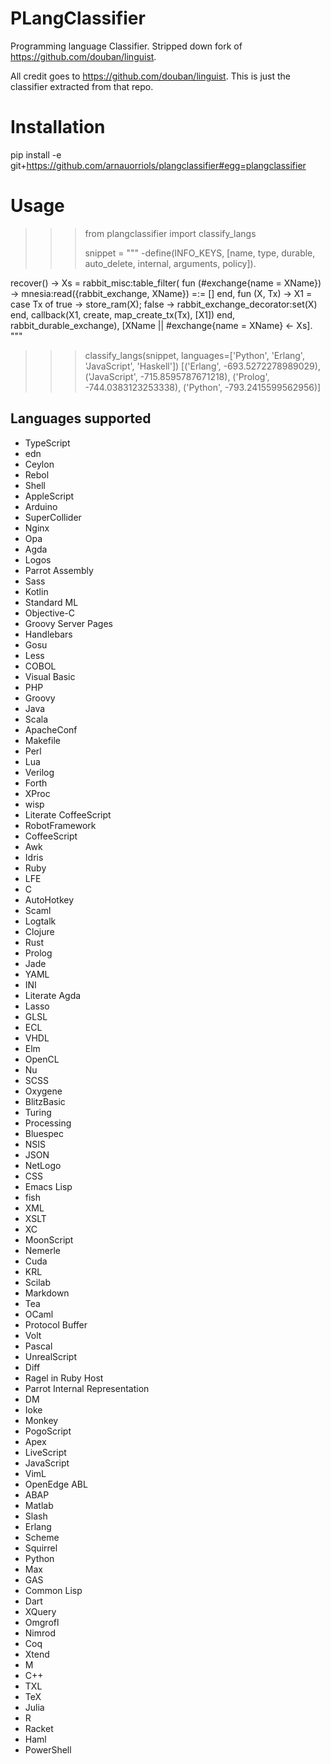 PLangClassifier
===============
Programming language Classifier. Stripped down fork of https://github.com/douban/linguist. 

All credit goes to https://github.com/douban/linguist. This is just the classifier extracted from that repo. 

Installation
============

pip install -e git+https://github.com/arnauorriols/plangclassifier#egg=plangclassifier

Usage
=====

>>> from plangclassifier import classify_langs
>>>
>>> snippet = """
-define(INFO_KEYS, [name, type, durable, auto_delete, internal, arguments,
                    policy]).

recover() ->
    Xs = rabbit_misc:table_filter(
           fun (#exchange{name = XName}) ->
                   mnesia:read({rabbit_exchange, XName}) =:= []
           end,
           fun (X, Tx) ->
                   X1 = case Tx of
                            true  -> store_ram(X);
                            false -> rabbit_exchange_decorator:set(X)
                        end,
                   callback(X1, create, map_create_tx(Tx), [X1])
           end,
           rabbit_durable_exchange),
    [XName || #exchange{name = XName} <- Xs].
"""
>>> classify_langs(snippet, languages=['Python', 'Erlang', 'JavaScript', 'Haskell'])
[('Erlang', -693.5272278989029), ('JavaScript', -715.8595787671218), ('Prolog', -744.0383123253338), ('Python', -793.2415599562956)]

Languages supported
-------------------

* TypeScript
* edn
* Ceylon
* Rebol
* Shell
* AppleScript
* Arduino
* SuperCollider
* Nginx
* Opa
* Agda
* Logos
* Parrot Assembly
* Sass
* Kotlin
* Standard ML
* Objective-C
* Groovy Server Pages
* Handlebars
* Gosu
* Less
* COBOL
* Visual Basic
* PHP
* Groovy
* Java
* Scala
* ApacheConf
* Makefile
* Perl
* Lua
* Verilog
* Forth
* XProc
* wisp
* Literate CoffeeScript
* RobotFramework
* CoffeeScript
* Awk
* Idris
* Ruby
* LFE
* C
* AutoHotkey
* Scaml
* Logtalk
* Clojure
* Rust
* Prolog
* Jade
* YAML
* INI
* Literate Agda
* Lasso
* GLSL
* ECL
* VHDL
* Elm
* OpenCL
* Nu
* SCSS
* Oxygene
* BlitzBasic
* Turing
* Processing
* Bluespec
* NSIS
* JSON
* NetLogo
* CSS
* Emacs Lisp
* fish
* XML
* XSLT
* XC
* MoonScript
* Nemerle
* Cuda
* KRL
* Scilab
* Markdown
* Tea
* OCaml
* Protocol Buffer
* Volt
* Pascal
* UnrealScript
* Diff
* Ragel in Ruby Host
* Parrot Internal Representation
* DM
* Ioke
* Monkey
* PogoScript
* Apex
* LiveScript
* JavaScript
* VimL
* OpenEdge ABL
* ABAP
* Matlab
* Slash
* Erlang
* Scheme
* Squirrel
* Python
* Max
* GAS
* Common Lisp
* Dart
* XQuery
* Omgrofl
* Nimrod
* Coq
* Xtend
* M
* C++
* TXL
* TeX
* Julia
* R
* Racket
* Haml
* PowerShell

